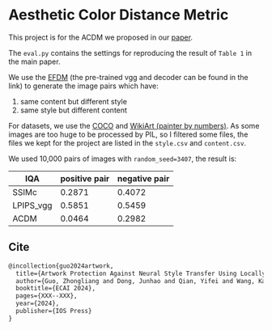 # Aesthetic Color Distance Metric

This project is for the ACDM we proposed in our [paper](https://arxiv.org/abs/2401.09673).

The `eval.py` contains the settings for reproducing the result of `Table 1` in the main paper.

We use the [EFDM](https://arxiv.org/abs/2203.07740) (the pre-trained vgg and decoder can be found in the link) to generate the image pairs which have:

1. same content but different style
2. same style but different content

For datasets, we use the [COCO](https://cocodataset.org/#home) and [WikiArt (painter by numbers)](https://www.kaggle.com/c/painter-by-numbers). As some images are too huge to be processed by PIL, so I filtered some files, the files we kept for the project are listed in the `style.csv` and `content.csv`.

We used 10,000 pairs of images with `random_seed=3407`, the result is:

| IQA       | positive pair | negative pair |
| --------- | ------------- | ------------- |
| SSIMc     | 0.2871        | 0.4072        |
| LPIPS_vgg | 0.5851        | 0.5459        |
| ACDM      | 0.0464        | 0.2982        |



## Cite

```latex
@incollection{guo2024artwork,
  title={Artwork Protection Against Neural Style Transfer Using Locally Adaptive Adversarial Color Attack},
  author={Guo, Zhongliang and Dong, Junhao and Qian, Yifei and Wang, Kaixuan and Li, Weiye and Guo, Ziheng and Wang, Yuheng and Li, Yanli and Arandjelovi{\'c}, Ognjen and Fang, Lei},
  booktitle={ECAI 2024},
  pages={XXX--XXX},
  year={2024},
  publisher={IOS Press}
}
```

